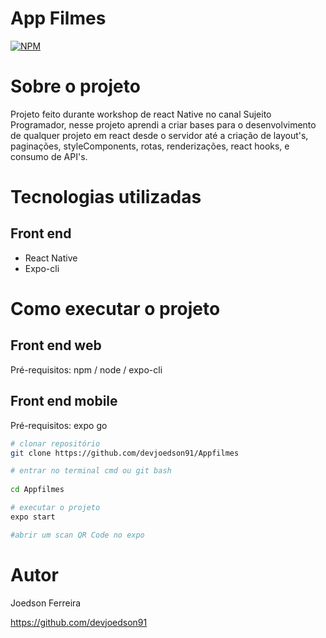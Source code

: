 # App Filmes
[![NPM](https://img.shields.io/npm/l/react)](https://github.com/devsuperior/sds1-wmazoni/blob/master/LICENSE) 

# Sobre o projeto

Projeto feito durante workshop de react Native no canal Sujeito Programador, nesse projeto aprendi a criar bases para o desenvolvimento de qualquer projeto em react desde o servidor até a criação de layout's, paginações, styleComponents, rotas, renderizações, react hooks, e consumo de API's.

# Tecnologias utilizadas
## Front end
- React Native
- Expo-cli

# Como executar o projeto

## Front end web
Pré-requisitos: npm / node / expo-cli

## Front end mobile

Pré-requisitos: expo go

```bash
# clonar repositório
git clone https://github.com/devjoedson91/Appfilmes

# entrar no terminal cmd ou git bash
 
cd Appfilmes

# executar o projeto
expo start

#abrir um scan QR Code no expo
```

# Autor

Joedson Ferreira

https://github.com/devjoedson91
 
